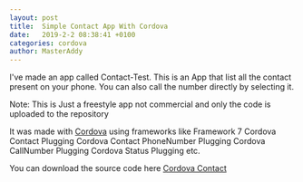 ```yaml
---
layout: post
title:  Simple Contact App With Cordova
date:   2019-2-2 08:38:41 +0100
categories: cordova
author: MasterAddy
---
```

I've made an app called Contact-Test.
This is an App that list all the contact present on your phone.
You can also call the number directly by selecting it.

Note: This is Just a freestyle app not commercial and only the code is uploaded to the repository

It was made with [Cordova](https://cordova.apache.org) using frameworks like
Framework 7
Cordova Contact Plugging
Cordova Contact PhoneNumber Plugging
Cordova CallNumber Plugging
Cordova Status Plugging etc.

You can download the source code here [Cordova Contact](https://github.com/eliteaddy/Cordova-Contact)
